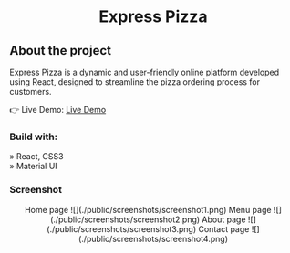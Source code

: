 <div align='center'><h1>Express Pizza</h1></div>

<h2>About the project</h2>

  <p>Express Pizza is a dynamic and user-friendly online platform developed using React, designed to streamline the pizza ordering process for customers.</p>

👉 Live Demo: <a href='https://express-pizza-react.vercel.app/'>Live Demo</a>

<h3>Build with:</h3>

» React, CSS3<br>
» Material UI

### Screenshot

<div align='center'>
Home page
![](./public/screenshots/screenshot1.png)
Menu page
![](./public/screenshots/screenshot2.png)
About page
![](./public/screenshots/screenshot3.png)
Contact page
![](./public/screenshots/screenshot4.png)
</div>
